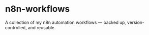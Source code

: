 # n8n-workflows
A collection of my n8n automation workflows — backed up, version-controlled, and reusable.
